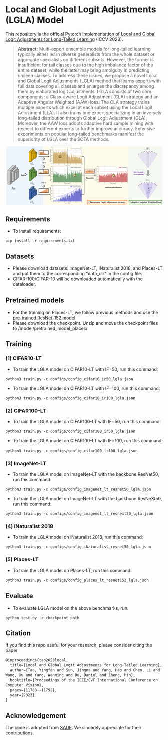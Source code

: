 # Local and Global Logit Adjustments (LGLA) Model

This repository is the official Pytorch implementation of [Local and Global Logit Adjustments for Long-Tailed Learning](https://openaccess.thecvf.com/content/ICCV2023/papers/Tao_Local_and_Global_Logit_Adjustments_for_Long-Tailed_Learning_ICCV_2023_paper.pdf) (ICCV 2023).


> **Abstract:** Multi-expert ensemble models for long-tailed learning typically either learn diverse generalists from the whole dataset or aggregate specialists on different subsets. However, the former is insufficient for tail classes due to the high imbalance factor of the entire dataset, while the latter may bring ambiguity in predicting unseen classes. To address these issues, we propose a novel Local and Global Logit Adjustments (LGLA) method that learns experts with full data covering all classes and enlarges the discrepancy among them by elaborated logit adjustments. LGLA consists of two core components: a Class-aware Logit Adjustment (CLA) strategy and an Adaptive Angular Weighted (AAW) loss. The CLA strategy trains multiple experts which excel at each subset using the Local Logit Adjustment (LLA). It also trains one expert specializing in an inversely long-tailed distribution through Global Logit Adjustment (GLA). Moreover, the AAW loss adopts adaptive hard sample mining with respect to different experts to further improve accuracy. Extensive experiments on popular long-tailed benchmarks manifest the superiority of LGLA over the SOTA methods.

<p align="center">
<img src="framework.png" weight=800>
</p>

## Requirements
* To install requirements: 
```
pip install -r requirements.txt
```

## Datasets 
* Please download datasets: ImageNet-LT, iNaturalist 2018, and Places-LT and put them to the corresponding "data_dir" in the config file.
* CIFAR-100/CIFAR-10 will be downloaded automatically with the dataloader.


## Pretrained models
* For the training on Places-LT, we follow previous methods and use the [pre-trained ResNet-152 model](https://github.com/zhmiao/OpenLongTailRecognition-OLTR).
* Please download the checkpoint. Unzip and move the checkpoint files to /model/pretrained_model_places/.


## Training
### (1) CIFAR10-LT 

* To train the LGLA model on CIFAR10-LT with IF=50, run this command:
```
python3 train.py -c configs/config_cifar10_ir50_lgla.json
```

* To train the LGLA model on CIFAR10-LT with IF=100, run this command:
```
python3 train.py -c configs/config_cifar10_ir100_lgla.json
```

### (2) CIFAR100-LT 

* To train the LGLA model on CIFAR100-LT with IF=50, run this command:
```
python3 train.py -c configs/config_cifar100_ir50_lgla.json
```

* To train the LGLA model on CIFAR100-LT with IF=100, run this command:
```
python3 train.py -c configs/config_cifar100_ir100_lgla.json
```

### (3) ImageNet-LT

* To train the LGLA model on ImageNet-LT with the backbone ResNet50, run this command:
```
python3 train.py -c configs/config_imagenet_lt_resnet50_lgla.json
```

* To train the LGLA model on ImageNet-LT with the backbone ResNeXt50, run this command:
```
python3 train.py -c configs/config_imagenet_lt_resnext50_lgla.json
```

### (4) iNaturalist 2018

* To train the LGLA model on iNaturalist 2018, run this command:
```
python3 train.py -c configs/config_iNaturalist_resnet50_lgla.json
```

### (5) Places-LT

* To train the LGLA model on Places-LT, run this command:
```
python3 train.py -c configs/config_places_lt_resnet152_lgla.json
```


## Evaluate
* To evaluate LGLA model on the above benchmarks, run:
``` 
python test.py -r checkpoint_path
``` 

## Citation
If you find this repo useful for your research, please consider citing the paper
```
@inproceedings{tao2023local,
  title={Local and Global Logit Adjustments for Long-Tailed Learning},
  author={Tao, Yingfan and Sun, Jingna and Yang, Hao and Chen, Li and Wang, Xu and Yang, Wenming and Du, Daniel and Zheng, Min},
  booktitle={Proceedings of the IEEE/CVF International Conference on Computer Vision},
  pages={11783--11792},
  year={2023}
}
``` 

## Acknowledgement
The code is adopted from [SADE](https://github.com/Vanint/SADE-AgnosticLT/tree/main). We sincerely appreciate for their contributions.
